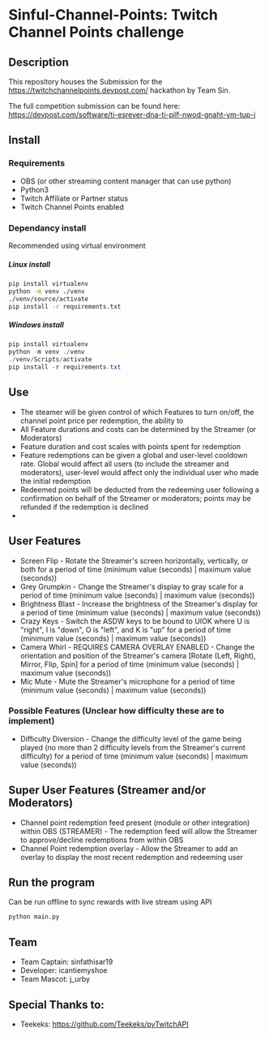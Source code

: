 # Sinful-Channel-Points: Twitch Channel Points challenge
## Description
This repository houses the Submission for the https://twitchchannelpoints.devpost.com/ hackathon by Team Sin.

The full competition submission can be found here: https://devpost.com/software/ti-esrever-dna-ti-pilf-nwod-gnaht-ym-tup-i 


## Install


### Requirements 
* OBS (or other streaming content manager that can use python)
* Python3
* Twitch Affiliate or Partner status
* Twitch Channel Points enabled

### Dependancy install
Recommended using virtual environment

##### Linux install
```sh
pip install virtualenv
python -m venv ./venv
./venv/source/activate
pip install -r requirements.txt
```

##### Windows install
```ps1
pip install virtualenv
python -m venv ./venv
./venv/Scripts/activate
pip install -r requirements.txt
```

## Use
* The steamer will be given control of which Features to turn on/off, the channel point price per redemption, the ability to 
* All Feature durations and costs can be determined by the Streamer (or Moderators)
* Feature duration and cost scales with points spent for redemption
* Feature redemptions can be given a global and user-level cooldown rate. Global would affect all users (to include the streamer and moderators), user-level would affect only the individual user who made the initial redemption
* Redeemed points will be deducted from the redeeming user following a confirmation on behalf of the Streamer or moderators; points may be refunded if the redemption is declined
* 

## User Features
* Screen Flip - Rotate the Streamer's screen horizontally, vertically, or both for a period of time (minimum value (seconds) | maximum value (seconds))
* Grey Grumpkin - Change the Streamer's display to gray scale for a period of time (minimum value (seconds) | maximum value (seconds))
* Brightness Blast - Increase the brightness of the Streamer's display for a period of time (minimum value (seconds) | maximum value (seconds))
* Crazy Keys - Switch the ASDW keys to be bound to UIOK where U is "right", I is "down", O is "left", and K is "up" for a period of time (minimum value (seconds) | maximum value (seconds))
* Camera Whirl - REQUIRES CAMERA OVERLAY ENABLED - Change the orientation and position of the Streamer's camera [Rotate (Left, Right), Mirror, Flip, Spin] for a period of time (minimum value (seconds) | maximum value (seconds))
* Mic Mute - Mute the Streamer's microphone for a period of time (minimum value (seconds) | maximum value (seconds))

### Possible Features (Unclear how difficulty these are to implement)
* Difficulty Diversion - Change the difficulty level of the game being played (no more than 2 difficulty levels from the Streamer's current difficulty) for a period of time (minimum value (seconds) | maximum value (seconds))



## Super User Features (Streamer and/or Moderators)
* Channel point redemption feed present (module or other integration) within OBS (STREAMER) - The redemption feed will allow the Streamer to approve/decline redemptions from within OBS
* Channel Point redemption overlay - Allow the Streamer to add an overlay to display the most recent redemption and redeeming user


## Run the program
Can be run offline to sync rewards with live stream using API
```sh
python main.py
```

## Team 
- Team Captain: sinfathisar19
- Developer: icantiemyshoe
- Team Mascot: j_urby

## Special Thanks to:
- Teekeks: https://github.com/Teekeks/pyTwitchAPI
